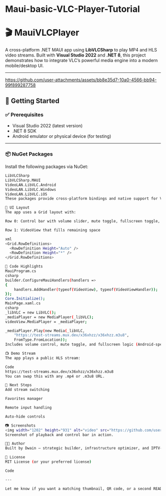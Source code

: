 # Maui-basic-VLC-Player-Tutorial

# 🎬 MauiVLCPlayer

A cross-platform .NET MAUI app using **LibVLCSharp** to play MP4 and HLS video streams. Built with **Visual Studio 2022** and **.NET 8**, this project demonstrates how to integrate VLC’s powerful media engine into a modern mobile/desktop UI.

---

https://github.com/user-attachments/assets/bb8e35d7-10a0-4566-bb94-99f899287758



## 🚀 Getting Started

### ✅ Prerequisites
- Visual Studio 2022 (latest version)
- .NET 8 SDK
- Android emulator or physical device (for testing)

---

### 📦 NuGet Packages

Install the following packages via NuGet:

```bash
LibVLCSharp
LibVLCSharp.MAUI
VideoLAN.LibVLC.Android
VideoLAN.LibVLC.Windows
VideoLAN.LibVLC.iOS
These packages provide cross-platform bindings and native support for VLC playback.

🧱 UI Layout
The app uses a Grid layout with:

Row 0: Control bar with volume slider, mute toggle, fullscreen toggle, and titlebar toggle

Row 1: VideoView that fills remaining space

xml
<Grid.RowDefinitions>
  <RowDefinition Height="Auto" />
  <RowDefinition Height="*" />
</Grid.RowDefinitions>

🧠 Code Highlights 
MauiProgram.cs
csharp
builder.ConfigureMauiHandlers(handlers =>
{
    handlers.AddHandler(typeof(VideoView), typeof(VideoViewHandler));
});
Core.Initialize();
MainPage.xaml.cs
csharp
_libVLC = new LibVLC();
_mediaPlayer = new MediaPlayer(_libVLC);
videoView.MediaPlayer = _mediaPlayer;

_mediaPlayer.Play(new Media(_libVLC,
    "https://test-streams.mux.dev/x36xhzz/x36xhzz.m3u8",
    FromType.FromLocation));
Includes volume control, mute toggle, and fullscreen logic (Android-specific).

📺 Demo Stream
The app plays a public HLS stream:

Code
https://test-streams.mux.dev/x36xhzz/x36xhzz.m3u8
You can swap this with any .mp4 or .m3u8 URL.

🧩 Next Steps
Add stream switching

Favorites manager

Remote input handling

Auto-hide controls

📷 Screenshots
<img width="1202" height="931" alt="video" src="https://github.com/user-attachments/assets/1aefe6a9-45fb-41c2-b272-41df2bd36c6d" />
Screenshot of playback and control bar in action.

🧑‍💻 Author
Built by Dwain — strategic builder, infrastructure optimizer, and IPTV-native UX architect.

📄 License
MIT License (or your preferred license)

Code

---

Let me know if you want a matching thumbnail, QR code, or a second README for a st
